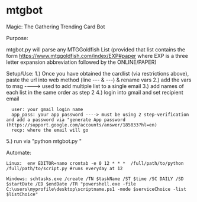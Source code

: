 # mtgbot
Magic: The Gathering Trending Card Bot

Purpose:

mtgbot.py will parse any MTGGoldfish List (provided that list contains the form https://www.mtggoldfish.com/index/EXP#paper where EXP is a three letter expansion abbreviation followed by the ONLINE/PAPER)

Setup/Use:
  1.) Once you have obtained the cardlist (via restrictions above), paste the url into web method (line --- & ---) & rename vars
  2.) add the vars to msg ----> used to add multiple list to a single email
  3.) add names of each list in the same order as step 2
  4.) login into gmail and set recipient email
  
      user: your gmail login name
      app_pass: your app password ----> must be using 2 step-verification and add a password via "generate App password (https://support.google.com/accounts/answer/185833?hl=en)
      recp: where the email will go
      
  5.) run via "python mtgbot.py "
  
 Automate:
    
    Linux:  env EDITOR=nano crontab -e 0 12 * * *  /full/path/to/python /full/path/to/script.py #runs everyday at 12
    
    Windows: schtasks.exe /create /TN $taskName /ST $time /SC DAILY /SD $startDate /ED $endDate /TR "powershell.exe -file C:\users\myprofile\desktop\scriptname.ps1 -mode $serviceChoice -list $listChoice"

  

   
